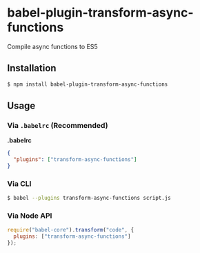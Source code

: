 # babel-plugin-transform-async-functions

Compile async functions to ES5

## Installation

```sh
$ npm install babel-plugin-transform-async-functions
```

## Usage

### Via `.babelrc` (Recommended)

**.babelrc**

```json
{
  "plugins": ["transform-async-functions"]
}
```

### Via CLI

```sh
$ babel --plugins transform-async-functions script.js
```

### Via Node API

```javascript
require("babel-core").transform("code", {
  plugins: ["transform-async-functions"]
});
```
